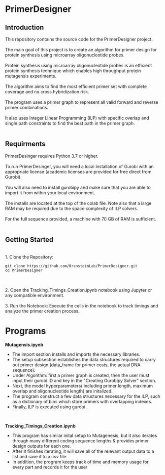 
# PrimerDesigner

## Introduction
 
This repository contains the source code for the PrimerDesigner project. <br> <br>
The main goal of this project is to create an algorithm for primer design for protein synthesis using microarray oligonucleotide probes. <br><br>
Protein synthesis using microarray oligonucleotide probes is an efficient protein synthesis technique which enables high throughput protein mutagensis experiments.<br><br>
The algorithm aims to find the most efficient primer set with complete coverage and no cross hybridization risk.<br><br>
The program uses a primer graph to represent all valid forward and reverse primer combinations.<br><br>
It also uses Integer Linear Programming (ILP) with specific  overlap and single path constraints to find the best path in the primer graph.<br><br>


## Requirments

PrimerDesinger requires Python 3.7 or higher.<br><br>
To run PrimerDesinger, you will need a local installation of Gurobi with an appropriate license (academic licenses are provided for free direct from Gurobi).<br><br>
You will also need to install gurobipy and make sure that you are able to import it from within your local environment.<br><br>
The installs are located at the top of the colab file. Note also that a large RAM may be required due to the space complexity of ILP solvers. <br><br>
For the full sequence provided, a machine with 70 GB of RAM is sufficient. <br><br>

## Getting Started
<br>
1. Clone the Repository:

   ```
   git clone https://github.com/OrensteinLab/PrimerDesigner.git
   cd PrimerDesigner
   ```
<br>
<br>
2. Open the Tracking_Timings_Creation.ipynb notebook using Jupyter or any compatible environment.
<br>
<br>
3. Run the Notebook:
   Execute the cells in the notebook to track timings and analyze the primer creation process.



# Programs

**Mutagensis.ipynb**
<br>
* The import section installs and imports the necessary libraries. <br>
* The setup subsection establishes the data structures required to carry out primer design (data_frame for primer costs, the actual DNA sequence).  <br>
* Under Algorithm: first a primer graph is created, then the user must input their gurobi ID and key in the "Creating Gurobipy Solver" section. <br>
* Next, the model hyperparameters( including primer length, maximum overlap and oligonucleotide length) are initalized.  <br>
* The program construct a few data structures necessary for the ILP, such as a dictionary of bins which store primers with overlapping indexes.<br>
* Finally, ILP is executed using gurobi . 
<br>

**Tracking_Timings_Creation.ipynb**
<br>
* This program has similar inital setup to Mutagenesis, but it also iterates through many different coding sequence lengths & provides primer design outputs for each one.
* After it finishes iterating, it will save all of the relevant output data to a list and save it to a csv file.
* In addition, the program keeps track of time and memory usage for every part and records it for the user


